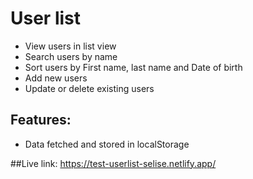 # User list

- View users in list view
- Search users by name
- Sort users by First name, last name and Date of birth
- Add new users
- Update or delete existing users

## Features:
- Data fetched and stored in localStorage

##Live link: 
https://test-userlist-selise.netlify.app/
